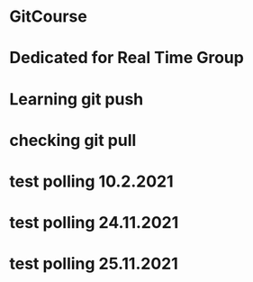 # GitCourse
# Dedicated for Real Time Group
# Learning git push
# checking git pull
# test polling 10.2.2021 
# test polling 24.11.2021     
# test polling 25.11.2021 

